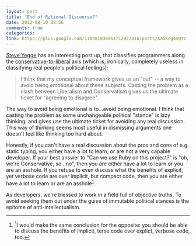 ```yaml
---
layout: post
title: "End of Rational Discourse?"
date: 2012-08-10 08:56
comments: true
categories: 
link: https://plus.google.com/110981030061712822816/posts/KaSKeg4vQtz
---
```


[Steve Yegge][yegge] has an interesting post up, that classifies programmers along the [conservative-to-liberal][post] axis
(which is, ironically, completely useless in classifying real people's political feelings):

> I think that my conceptual framework gives us an "out" -- a way to avoid being emotional about these subjects. Casting the problem as a clash between Liberalism and Conservatism gives us the ultimate ticket for "agreeing to disagree".

The way to avoid being emotional is to…avoid being emotional.  I think that casting the problem as some unchangeable political "stance" is lazy thinking, and gives use the ultimate ticket for avoiding any real discussion.  This way of thinking seems most useful in dismissing arguments one doesn't feel like thinking too hard about.

Honestly, if you can't have a real discussion about the pros and cons of e.g. static typing, you either have a lot to learn, or
are not a very capable developer.  If your best answer to "Can we use Ruby on this project?" is "oh, we're Conservative, so…no", then you are either have a lot to learn or you are an asshole.  If you refuse to even discuss what the benefits of explicit, yet verbose code are over implicit, but compact code, then you are either have a lot to learn or are an asshole<a name="back-1"></a><sup><a href="#1">1</a></sup>.

As developers, we're blessed to work in a field full of objective truths.  To avoid seeking them out under the guise of immutable
political stances is the epitome of anti-intellectualism.

----
<footer class='footnotes'>
<ol>
<li>
<a name='1'></a>
<sup>1</sup>I would make the same conclusion for the opposite: you should be able to discuss the benefits of implicit, terse code over explict, verbose code, too.<a href='#back-1'>↩</a>
</li>
</ol></footer>

[post]: https://plus.google.com/110981030061712822816/posts/KaSKeg4vQtz
[yegge]: https://plus.google.com/110981030061712822816/posts
